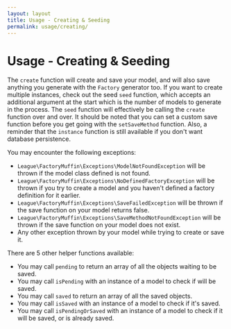 ```yaml
---
layout: layout
title: Usage - Creating & Seeding
permalink: usage/creating/
---
```


# Usage - Creating & Seeding

The `create` function will create and save your model, and will also save anything you generate with the `Factory` generator too. If you want to create multiple instances, check out the seed `seed` function, which accepts an additional argument at the start which is the number of models to generate in the process. The `seed` function will effectively be calling the `create` function over and over. It should be noted that you can set a custom save function before you get going with the `setSaveMethod` function. Also, a reminder that the `instance` function is still available if you don't want database persistence.

You may encounter the following exceptions:

* `League\FactoryMuffin\Exceptions\ModelNotFoundException` will be thrown if the model class defined is not found.
* `League\FactoryMuffin\Exceptions\NoDefinedFactoryException` will be thrown if you try to create a model and you haven't defined a factory definition for it earlier.
* `League\FactoryMuffin\Exceptions\SaveFailedException` will be thrown if the save function on your model returns false.
* `League\FactoryMuffin\Exceptions\SaveMethodNotFoundException` will be thrown if the save function on your model does not exist.
* Any other exception thrown by your model while trying to create or save it.

There are 5 other helper functions available:

* You may call `pending` to return an array of all the objects waiting to be saved.
* You may call `isPending` with an instance of a model to check if will be saved.
* You may call `saved` to return an array of all the saved objects.
* You may call `isSaved` with an instance of a model to check if it's saved.
* You may call `isPendingOrSaved` with an instance of a model to check if it will be saved, or is already saved.
